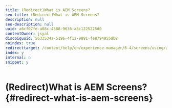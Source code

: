 ```yaml
---
title: (Redirect)What is AEM Screens?
seo-title: (Redirect)What is AEM Screens?
description: null
seo-description: null
uuid: a6cf07fe-a08c-4588-9636-a8c1225225d0
contentOwner: jsyal
discoiquuid: 5633534a-5196-4f12-9881-fe8794955db8
noindex: true
redirecttarget: /content/help/en/experience-manager/6-4/screens/using/aem-screens-introduction
index: y
internal: n
snippet: y
---
```


# (Redirect)What is AEM Screens?{#redirect-what-is-aem-screens}

